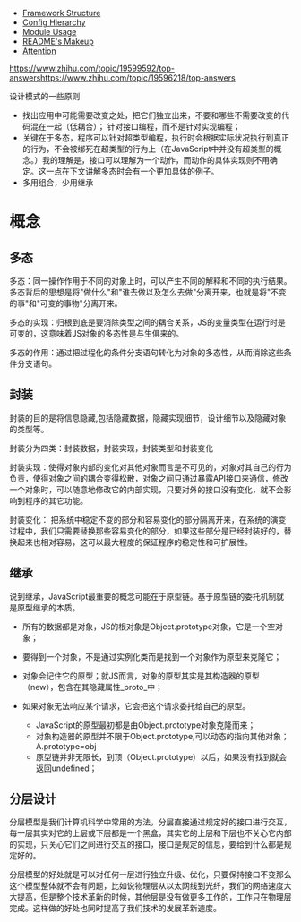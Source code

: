 - [Framework Structure](1.md)
- [Config Hierarchy](2.md)
- [Module Usage](3.md)
- [README's Makeup](4.md)
- [Attention](5.md)

<https://www.zhihu.com/topic/19599592/top-answers><https://www.zhihu.com/topic/19596218/top-answers>

设计模式的一些原则

- 找出应用中可能需要改变之处，把它们独立出来，不要和哪些不需要改变的代码混在一起（低耦合）； 针对接口编程，而不是针对实现编程；
- 关键在于多态，程序可以针对超类型编程，执行时会根据实际状况执行到真正的行为，不会被绑死在超类型的行为上（在JavaScript中并没有超类型的概念。）我的理解是，接口可以理解为一个动作，而动作的具体实现则不用确定。这一点在下文讲解多态时会有一个更加具体的例子。
- 多用组合，少用继承

# 概念

## 多态

多态：同一操作作用于不同的对象上时，可以产生不同的解释和不同的执行结果。多态背后的思想是将"做什么"和"谁去做以及怎么去做"分离开来，也就是将"不变的事"和"可变的事物"分离开来。

多态的实现：归根到底是要消除类型之间的耦合关系，JS的变量类型在运行时是可变的，这意味着JS对象的多态性是与生俱来的。

多态的作用：通过把过程化的条件分支语句转化为对象的多态性，从而消除这些条件分支语句。

## 封装

封装的目的是将信息隐藏,包括隐藏数据，隐藏实现细节，设计细节以及隐藏对象的类型等。

封装分为四类：封装数据，封装实现，封装类型和封装变化

封装实现：使得对象内部的变化对其他对象而言是不可见的，对象对其自己的行为负责，使得对象之间的耦合变得松散，对象之间只通过暴露API接口来通信，修改一个对象时，可以随意地修改它的内部实现，只要对外的接口没有变化，就不会影响到程序的其它功能。

封装变化： 把系统中稳定不变的部分和容易变化的部分隔离开来，在系统的演变过程中，我们只需要替换那些容易变化的部分，如果这些部分是已经封装好的，替换起来也相对容易，这可以最大程度的保证程序的稳定性和可扩展性。

## 继承

说到继承，JavaScript最重要的概念可能在于原型链。基于原型链的委托机制就是原型继承的本质。

- 所有的数据都是对象，JS的根对象是Object.prototype对象，它是一个空对象；
- 要得到一个对象，不是通过实例化类而是找到一个对象作为原型来克隆它；
- 对象会记住它的原型；就JS而言，对象的原型其实是其构造器的原型（new），包含在其隐藏属性_proto_中；
- 如果对象无法响应某个请求，它会把这个请求委托给自己的原型。

  - JavaScript的原型最初都是由Object.prototype对象克隆而来；
  - 对象构造器的原型并不限于Object.prototype,可以动态的指向其他对象； A.prototype=obj
  - 原型链并非无限长，到顶（Object.prototype）以后，如果没有找到就会返回undefined；

## 分层设计

分层模型是我们计算机科学中常用的方法，分层直接通过规定好的接口进行交互，每一层其实对它的上层或下层都是一个黑盒，其实它的上层和下层也不关心它内部的实现，只关心它们之间进行交互的接口，接口是规定的信息，要给到什么都是规定好的。

分层模型的好处就是可以对任何一层进行独立升级、优化，只要保持接口不变那么这个模型整体就不会有问题，比如说物理层从以太网线到光纤，我们的网络速度大大提高，但是整个技术革新的时候，其他层是没有做更多工作的，工作只在物理层完成。这样做的好处也同时提高了我们技术的发展革新速度。
